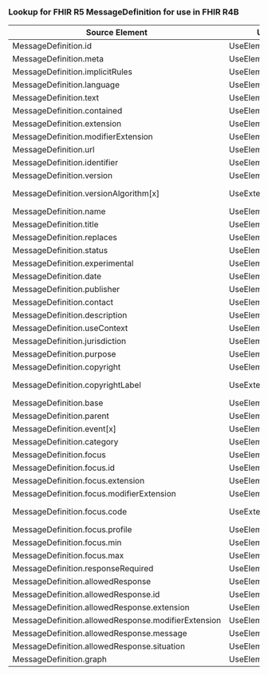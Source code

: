 ### Lookup for FHIR R5 MessageDefinition for use in FHIR R4B

| Source Element | Usage | Target |
| -------------- | ----- | ------ |
| MessageDefinition.id | UseElementRenamed | MessageDefinition.id |
| MessageDefinition.meta | UseElementRenamed | MessageDefinition.meta |
| MessageDefinition.implicitRules | UseElementRenamed | MessageDefinition.implicitRules |
| MessageDefinition.language | UseElementRenamed | MessageDefinition.language |
| MessageDefinition.text | UseElementRenamed | MessageDefinition.text |
| MessageDefinition.contained | UseElementRenamed | MessageDefinition.contained |
| MessageDefinition.extension | UseElementRenamed | MessageDefinition.extension |
| MessageDefinition.modifierExtension | UseElementRenamed | MessageDefinition.modifierExtension |
| MessageDefinition.url | UseElementRenamed | MessageDefinition.url |
| MessageDefinition.identifier | UseElementRenamed | MessageDefinition.identifier |
| MessageDefinition.version | UseElementRenamed | MessageDefinition.version |
| MessageDefinition.versionAlgorithm[x] | UseExtension | http://hl7.org/fhir/5.0/StructureDefinition/extension-MessageDefinition.versionAlgorithm |
| MessageDefinition.name | UseElementRenamed | MessageDefinition.name |
| MessageDefinition.title | UseElementRenamed | MessageDefinition.title |
| MessageDefinition.replaces | UseElementRenamed | MessageDefinition.replaces |
| MessageDefinition.status | UseElementRenamed | MessageDefinition.status |
| MessageDefinition.experimental | UseElementRenamed | MessageDefinition.experimental |
| MessageDefinition.date | UseElementRenamed | MessageDefinition.date |
| MessageDefinition.publisher | UseElementRenamed | MessageDefinition.publisher |
| MessageDefinition.contact | UseElementRenamed | MessageDefinition.contact |
| MessageDefinition.description | UseElementRenamed | MessageDefinition.description |
| MessageDefinition.useContext | UseElementRenamed | MessageDefinition.useContext |
| MessageDefinition.jurisdiction | UseElementRenamed | MessageDefinition.jurisdiction |
| MessageDefinition.purpose | UseElementRenamed | MessageDefinition.purpose |
| MessageDefinition.copyright | UseElementRenamed | MessageDefinition.copyright |
| MessageDefinition.copyrightLabel | UseExtension | http://hl7.org/fhir/5.0/StructureDefinition/extension-MessageDefinition.copyrightLabel |
| MessageDefinition.base | UseElementRenamed | MessageDefinition.base |
| MessageDefinition.parent | UseElementRenamed | MessageDefinition.parent |
| MessageDefinition.event[x] | UseElementRenamed | MessageDefinition.event[x] |
| MessageDefinition.category | UseElementRenamed | MessageDefinition.category |
| MessageDefinition.focus | UseElementRenamed | MessageDefinition.focus |
| MessageDefinition.focus.id | UseElementRenamed | MessageDefinition.focus.id |
| MessageDefinition.focus.extension | UseElementRenamed | MessageDefinition.focus.extension |
| MessageDefinition.focus.modifierExtension | UseElementRenamed | MessageDefinition.focus.modifierExtension |
| MessageDefinition.focus.code | UseExtension | http://hl7.org/fhir/5.0/StructureDefinition/extension-MessageDefinition.focus.code |
| MessageDefinition.focus.profile | UseElementRenamed | MessageDefinition.focus.profile |
| MessageDefinition.focus.min | UseElementRenamed | MessageDefinition.focus.min |
| MessageDefinition.focus.max | UseElementRenamed | MessageDefinition.focus.max |
| MessageDefinition.responseRequired | UseElementRenamed | MessageDefinition.responseRequired |
| MessageDefinition.allowedResponse | UseElementRenamed | MessageDefinition.allowedResponse |
| MessageDefinition.allowedResponse.id | UseElementRenamed | MessageDefinition.allowedResponse.id |
| MessageDefinition.allowedResponse.extension | UseElementRenamed | MessageDefinition.allowedResponse.extension |
| MessageDefinition.allowedResponse.modifierExtension | UseElementRenamed | MessageDefinition.allowedResponse.modifierExtension |
| MessageDefinition.allowedResponse.message | UseElementRenamed | MessageDefinition.allowedResponse.message |
| MessageDefinition.allowedResponse.situation | UseElementRenamed | MessageDefinition.allowedResponse.situation |
| MessageDefinition.graph | UseElementRenamed | MessageDefinition.graph |
